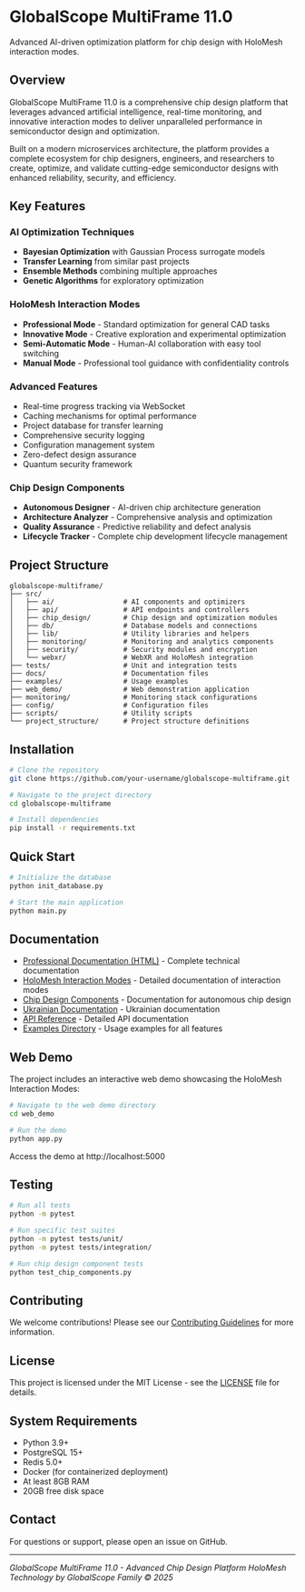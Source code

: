 # GlobalScope MultiFrame 11.0

Advanced AI-driven optimization platform for chip design with HoloMesh interaction modes.

## Overview

GlobalScope MultiFrame 11.0 is a comprehensive chip design platform that leverages advanced artificial intelligence, real-time monitoring, and innovative interaction modes to deliver unparalleled performance in semiconductor design and optimization.

Built on a modern microservices architecture, the platform provides a complete ecosystem for chip designers, engineers, and researchers to create, optimize, and validate cutting-edge semiconductor designs with enhanced reliability, security, and efficiency.

## Key Features

### AI Optimization Techniques
- **Bayesian Optimization** with Gaussian Process surrogate models
- **Transfer Learning** from similar past projects
- **Ensemble Methods** combining multiple approaches
- **Genetic Algorithms** for exploratory optimization

### HoloMesh Interaction Modes
- **Professional Mode** - Standard optimization for general CAD tasks
- **Innovative Mode** - Creative exploration and experimental optimization
- **Semi-Automatic Mode** - Human-AI collaboration with easy tool switching
- **Manual Mode** - Professional tool guidance with confidentiality controls

### Advanced Features
- Real-time progress tracking via WebSocket
- Caching mechanisms for optimal performance
- Project database for transfer learning
- Comprehensive security logging
- Configuration management system
- Zero-defect design assurance
- Quantum security framework

### Chip Design Components
- **Autonomous Designer** - AI-driven chip architecture generation
- **Architecture Analyzer** - Comprehensive analysis and optimization
- **Quality Assurance** - Predictive reliability and defect analysis
- **Lifecycle Tracker** - Complete chip development lifecycle management

## Project Structure

```
globalscope-multiframe/
├── src/
│   ├── ai/                 # AI components and optimizers
│   ├── api/                # API endpoints and controllers
│   ├── chip_design/        # Chip design and optimization modules
│   ├── db/                 # Database models and connections
│   ├── lib/                # Utility libraries and helpers
│   ├── monitoring/         # Monitoring and analytics components
│   ├── security/           # Security modules and encryption
│   └── webxr/              # WebXR and HoloMesh integration
├── tests/                  # Unit and integration tests
├── docs/                   # Documentation files
├── examples/               # Usage examples
├── web_demo/               # Web demonstration application
├── monitoring/             # Monitoring stack configurations
├── config/                 # Configuration files
├── scripts/                # Utility scripts
└── project_structure/      # Project structure definitions
```

## Installation

```bash
# Clone the repository
git clone https://github.com/your-username/globalscope-multiframe.git

# Navigate to the project directory
cd globalscope-multiframe

# Install dependencies
pip install -r requirements.txt
```

## Quick Start

```bash
# Initialize the database
python init_database.py

# Start the main application
python main.py
```

## Documentation

- [Professional Documentation (HTML)](PROFESSIONAL_DOCUMENTATION.html) - Complete technical documentation
- [HoloMesh Interaction Modes](HOLOMESH_INTERACTION_MODES.md) - Detailed documentation of interaction modes
- [Chip Design Components](docs/chip_design_components.md) - Documentation for autonomous chip design
- [Ukrainian Documentation](README_HOLOMESH_UKRAINIAN.md) - Ukrainian documentation
- [API Reference](docs/api/) - Detailed API documentation
- [Examples Directory](examples/) - Usage examples for all features

## Web Demo

The project includes an interactive web demo showcasing the HoloMesh Interaction Modes:

```bash
# Navigate to the web demo directory
cd web_demo

# Run the demo
python app.py
```

Access the demo at http://localhost:5000

## Testing

```bash
# Run all tests
python -m pytest

# Run specific test suites
python -m pytest tests/unit/
python -m pytest tests/integration/

# Run chip design component tests
python test_chip_components.py
```

## Contributing

We welcome contributions! Please see our [Contributing Guidelines](CONTRIBUTING.md) for more information.

## License

This project is licensed under the MIT License - see the [LICENSE](LICENSE) file for details.

## System Requirements

- Python 3.9+
- PostgreSQL 15+
- Redis 5.0+
- Docker (for containerized deployment)
- At least 8GB RAM
- 20GB free disk space

## Contact

For questions or support, please open an issue on GitHub.

---

*GlobalScope MultiFrame 11.0 - Advanced Chip Design Platform*
*HoloMesh Technology by GlobalScope Family © 2025*